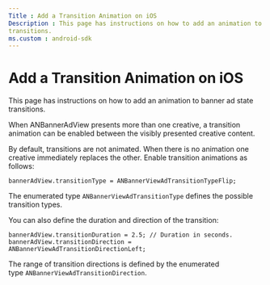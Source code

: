 ```yaml
---
Title : Add a Transition Animation on iOS
Description : This page has instructions on how to add an animation to banner ad state
transitions.
ms.custom : android-sdk
---
```



# Add a Transition Animation on iOS



This page has instructions on how to add an animation to banner ad state
transitions.

When ANBannerAdView presents more than one creative, a transition
animation can be enabled between the visibly presented creative content.

By default, transitions are not animated. When there is no animation one
creative immediately replaces the other. Enable transition animations as
follows:

``` pre
bannerAdView.transitionType = ANBannerViewAdTransitionTypeFlip;
```

The enumerated type `ANBannerViewAdTransitionType` defines the possible
transition types.

You can also define the duration and direction of the transition:

``` pre
bannerAdView.transitionDuration = 2.5; // Duration in seconds.
bannerAdView.transitionDirection = ANBannerViewAdTransitionDirectionLeft;
```

The range of transition directions is defined by the enumerated
type `ANBannerViewAdTransitionDirection`.




